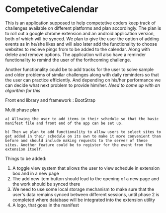 # CompetetiveCalendar

This is an application supposed to help competetive coders keep track of challenges available on different platforms and plan accordingly. The plan is to roll out a google chrome extension and an android application version, both of which will be synced. We plan to give the user the option of adding events as in he/she likes and will also later add the functionality to choose websites to recieve pings from to be added to the calendar. Along with delete and remove options. The application will also have a reminder functionality to remind the user of the forthcoming challenge.

Another functionality could be to add tracks for the user to solve sample and older problems of similar challenges along with daily reminders so that the user can practice efficiently. And depending on his/her performance we can decide what next problem to provide him/her. *Need to come up with an algorithm for this*

Front end library and framework : BootStrap

Multi phase plan
```
a) Allowing the user to add items in their schedule so that the basic manifest file and front end of the app can be set up.

b) Then we plan to add functionality to allow users to select sites to get added in their schedule on its own to make it more convenient than before and should include making requests to the server of these sites. Another feature could be to register for the event from the extension itself.
```

Things to be added:

1. A toggle view system that allows the user to view schedule in extension box and in a new page
2. The add new item button should lead to the opening of a new page and the work should be synced there
3. We need to use some local storage mechanism to make sure that the user's data remains synced between different sessions, until phase 2 is completed where database will be integrated into the extension utility
4. A logo, that goes in the manifest

